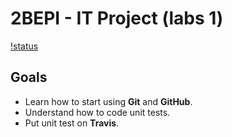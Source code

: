 # 2BEPI - IT Project (labs 1)

[!status](https://circleci.com/gh/katseyres/labo1-circleci.svg?style=svg)

## Goals

- Learn how to start using **Git** and **GitHub**.
- Understand how to code unit tests.
- Put unit test on **Travis**.

